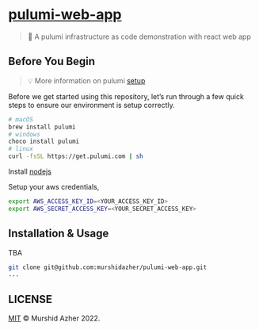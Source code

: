 # [pulumi-web-app](https://github.com/murshidazher/pulumi-web-app)

> 🐛 A pulumi infrastructure as code demonstration with react web app

## Before You Begin

> :bulb: More information on pulumi [setup](https://www.pulumi.com/docs/get-started/aws/begin/)

Before we get started using this repository, let’s run through a few quick steps to ensure our environment is setup correctly.

```sh
# macOS
brew install pulumi
# windows
choco install pulumi
# linux
curl -fsSL https://get.pulumi.com | sh
```

Install [nodejs](https://nodejs.org/en/download/)

Setup your aws credentials,

```sh
export AWS_ACCESS_KEY_ID=<YOUR_ACCESS_KEY_ID>
export AWS_SECRET_ACCESS_KEY=<YOUR_SECRET_ACCESS_KEY>
```

## Installation & Usage

TBA

```sh
git clone git@github.com:murshidazher/pulumi-web-app.git
...
```

## LICENSE

[MIT](./LICENSE) &copy; Murshid Azher 2022.
